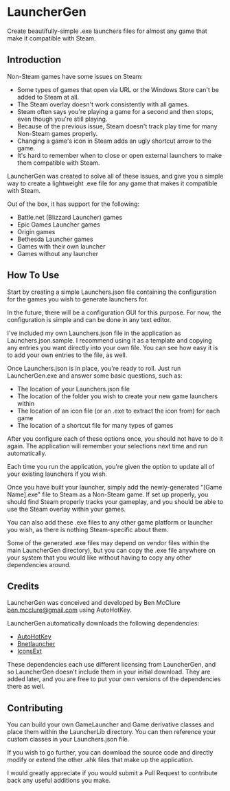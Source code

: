 # LauncherGen

Create beautifully-simple .exe launchers files for almost any game that make it compatible with Steam.

## Introduction

Non-Steam games have some issues on Steam:
- Some types of games that open via URL or the Windows Store can't be added to Steam at all.
- The Steam overlay doesn't work consistently with all games.
- Steam often says you're playing a game for a second and then stops, even though you're still playing.
- Because of the previous issue, Steam doesn't track play time for many Non-Steam games properly.
- Changing a game's icon in Steam adds an ugly shortcut arrow to the game.
- It's hard to remember when to close or open external launchers to make them compatible with Steam.

LauncherGen was created to solve all of these issues, and give you a simple way to create a lightweight .exe 
file for any game that makes it compatible with Steam.

Out of the box, it has support for the following:
- Battle.net (Blizzard Launcher) games
- Epic Games Launcher games
- Origin games
- Bethesda Launcher games
- Games with their own launcher
- Games without any launcher

## How To Use

Start by creating a simple Launchers.json file containing the configuration for the games you wish to generate 
launchers for.

In the future, there will be a configuration GUI for this purpose. For now, the configuration is simple and can 
be done in any text editor.

I've included my own Launchers.json file in the application as Launchers.json.sample. I recommend using it as a 
template and copying any entries you want directly into your own file. You can see how easy it is to add your 
own entries to the file, as well.

Once Launchers.json is in place, you're ready to roll. Just run LauncherGen.exe and answer some basic questions,
such as:
- The location of your Launchers.json file
- The location of the folder you wish to create your new game launchers within
- The location of an icon file (or an .exe to extract the icon from) for each game
- The location of a shortcut file for many types of games

After you configure each of these options once, you should not have to do it again. The application will remember 
your selections next time and run automatically.

Each time you run the application, you're given the option to update all of your existing launchers if you wish.

Once you have built your launcher, simply add the newly-generated "[Game Name].exe" file to Steam as a Non-Steam 
game. If set up properly, you should find Steam properly tracks your gameplay, and you should be able to use the
Steam overlay within your games.

You can also add these .exe files to any other game platform or launcher you wish, as there is nothing
Steam-specific about them.

Some of the generated .exe files may depend on vendor files within the main LauncherGen directory), but you can
copy the .exe file anywhere on your system that you would like without having to copy any other dependencies 
around.

## Credits

LauncherGen was conceived and developed by Ben McClure <ben.mcclure@gmail.com> using AutoHotKey.

LauncherGen automatically downloads the following dependencies:
- [AutoHotKey](https://www.autohotkey.com/)
- [Bnetlauncher](https://github.com/dafzor/bnetlauncher)
- [IconsExt](https://www.nirsoft.net/utils/iconsext.html)

These dependencies each use different licensing from LauncherGen, and so LauncherGen doesn't include them in your initial download. They are added later, and you are free to put your own versions of the dependencies there as well.

## Contributing

You can build your own GameLauncher and Game derivative classes and place them within the LauncherLib directory. You can then reference your custom classes in your Launchers.json file.

If you wish to go further, you can download the source code and directly modify or extend the other .ahk files that make up the application.

I would greatly appreciate if you would submit a Pull Request to contribute back any useful additions you make.
